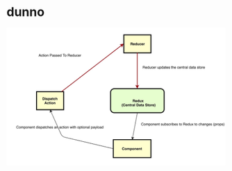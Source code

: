 # dunno

![alt text](https://github.com/CHSquash/dunno/blob/master/Screen%20Shot%202018-12-27%20at%201.02.27%20PM%20copy.jpg)
